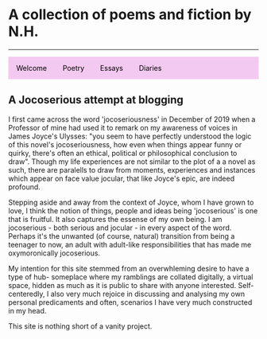 <style>
      ul {
          list-style-type: none;
          margin: 0;
          padding: 0;
          overflow: hidden;
          background-color: #F4C9F1;
      }

      li {
          float: left;
      }

      li a {
          display: block;
          color: black;
          text-align: center;
          padding: 14px 16px;
          text-decoration: none;
      }

      li a:hover {
          color: white;
          background-color: #555;
      }

      section {
          /* adjust these values for spacing around writings */
          padding-top: 20px;
          padding-right: 40%;
          padding-left: 20px;
          padding-bottom: 20px;

          /* these values are spacing above/below each section tag on the page */
          margin-top: 20px;
          margin-bottom: 20px;

          /* adds a line under each section tag */
          border-bottom: solid 1px #000;
      }

  </style>
</head>

<body>
<h1>A collection of poems and fiction by N.H.</h1>
<hr>

<ul id="">


  <li><a href="#welcome">Welcome</a></li>

  <li><a href="#poetry">Poetry</a></li>

  <!--  currently this one isn't linked to any section -->
  <li><a href="#Essays">Essays</a></li>

  <li><a href="#diaries">Diaries</a></li>
</ul>

## A Jocoserious attempt at blogging

I first came across the word 'jocoseriousness' in December of 2019 when a Professor of mine had used it to remark on my awareness of voices in James Joyce's Ulysses: "you seem to have perfectly understood the logic of this novel's jocoseriousness, how even when things appear funny or quirky, there's often an ethical, political or philosophical conclusion to draw". Though my life experiences are not similar to the plot of a a novel as such, there are paralells to draw from moments, experiences and instances which appear on face value jocular, that like Joyce's epic, are indeed profound. 

Stepping aside and away from the context of Joyce, whom I have grown to love, I think the notion of things, people and ideas being 'jocoserious' is one that is fruitful. It also captures the essense of my own being. I am jocoserious - both serious and jocular - in every aspect of the word. Perhaps it's the unwanted (of course, natural) transition from being a teenager to now, an adult with adult-like responsibilities that has made me oxymoronically jocoserious. 

My intention for this site stemmed from an overwhleming desire to have a type of hub- someplace where my ramblings are collated digitally, a virtual space, hidden as much as it is public to share with anyone interested. Self-centeredly, I also very much rejoice in discussing and analysing my own personal predicaments and often, scenarios I have very much constructed in my head. 

This site is nothing short of a vanity project.  

